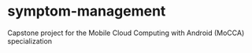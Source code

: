 # symptom-management
Capstone project for the Mobile Cloud Computing with Android (MoCCA) specialization
